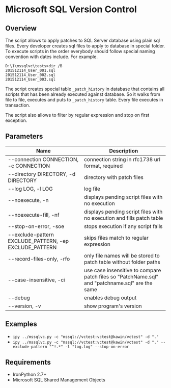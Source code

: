 Microsoft SQL Version Control
=============================

Overview
--------

The script allows to apply patches to SQL Server database using plain sql files. Every developer creates sql files to apply to database in special folder. To execute scripts in the order everybody should follow special naming convention with dates include. For example.

```
D:\1\mssqlvc\tests>dir /B
201512114_User_001.sql
201512114_User_002.sql
201512114_User_003.sql
```

The script creates special table `_patch_history` in database that contains all scripts that has been already executed against database. So it walks from file to file, executes and puts to `_patch_history` table. Every file executes in transaction.

The script also allows to filter by regular expression and stop on first exception.

Parameters
----------

Name                                                     | Description
----                                                     | -----------
--connection CONNECTION, -c CONNECTION                   | connection string in rfc1738 url format, required
--directory DIRECTORY, -d DIRECTORY                      | directory with patch files
--log LOG, -l LOG                                        | log file
--noexecute, -n                                          | displays pending script files with no execution
--noexecute-fill, -nf                                    | displays pending script files with no execution and fills patch table
--stop-on-error, -soe                                    | stops execution if any script fails
--exclude-pattern EXCLUDE_PATTERN, -ep EXCLUDE_PATTERN   | skips files match to regular expression
--record-files-only, -rfo                                | only file names will be stored to patch table without folder paths
--case-insensitive, -ci                                  | use case insensitive to compare patch files so "PatchName.sql" and "patchname.sql" are the same
--debug                                                  | enables debug output
--version, -v                                            | show program's version

Examples
--------

- `ipy ../mssqlvc.py -c "mssql://vctest:vctest@kawin/vctest" -d "."`
- `ipy ../mssqlvc.py -c "mssql://vctest:vctest@kawin/vctest" -d "." --exclude-pattern "^!.*" -l "log.log" --stop-on-error`

Requirements
------------

- IronPython 2.7+
- Microsoft SQL Shared Management Objects
